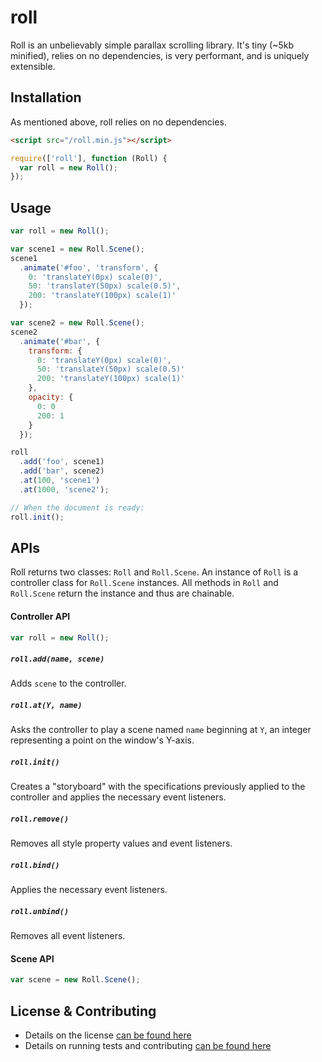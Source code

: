 roll
===

Roll is an unbelievably simple parallax scrolling library.  It's tiny (~5kb minified), relies on no dependencies, is very performant, and is uniquely extensible.

## Installation

As mentioned above, roll relies on no dependencies.  

```html
<script src="/roll.min.js"></script>
```

```javascript
require(['roll'], function (Roll) {
  var roll = new Roll();
});
```

## Usage

```javascript
var roll = new Roll();

var scene1 = new Roll.Scene();
scene1
  .animate('#foo', 'transform', {
    0: 'translateY(0px) scale(0)',
    50: 'translateY(50px) scale(0.5)',
    200: 'translateY(100px) scale(1)'
  });

var scene2 = new Roll.Scene();
scene2
  .animate('#bar', {
    transform: {
      0: 'translateY(0px) scale(0)',
      50: 'translateY(50px) scale(0.5)'
      200: 'translateY(100px) scale(1)'
    },
    opacity: {
      0: 0
      200: 1
    }
  });

roll
  .add('foo', scene1)
  .add('bar', scene2)
  .at(100, 'scene1')
  .at(1000, 'scene2');

// When the document is ready:
roll.init();
```

## APIs

Roll returns two classes: `Roll` and `Roll.Scene`.  An instance of `Roll` is a controller class for `Roll.Scene` instances.  All methods in `Roll` and `Roll.Scene` return the instance and thus are chainable.

#### Controller API

```javascript
var roll = new Roll();
```

##### `roll.add(name, scene)`

Adds `scene` to the controller.

##### `roll.at(Y, name)`

Asks the controller to play a scene named `name` beginning at `Y`, an integer representing a point on the window's Y-axis.

##### `roll.init()`

Creates a "storyboard" with the specifications previously applied to the controller and applies the necessary event listeners.

##### `roll.remove()`

Removes all style property values and event listeners.

##### `roll.bind()`

Applies the necessary event listeners.

##### `roll.unbind()`

Removes all event listeners.

#### Scene API

```javascript
var scene = new Roll.Scene();
```

## License & Contributing

- Details on the license [can be found here](LICENSE)
- Details on running tests and contributing [can be found here](CONTRIBUTING.md)
